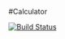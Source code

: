 #Calculator

[![Build Status](https://travis-ci.org/MacMaster256/calculator.svg?branch=master)](https://travis-ci.org/MacMaster256/calculator)
